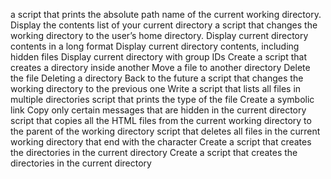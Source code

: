a script that prints the absolute path name of the current working directory.
Display the contents list of your current directory
 a script that changes the working directory to the user’s home directory.
Display current directory contents in a long format
Display current directory contents, including hidden files
Display current directory with group IDs
Create a script that creates a directory inside another
Move a file to another directory
Delete the file 
Deleting a directory
Back to the future
 a script that changes the working directory to the previous one
Write a script that lists all files in multiple directories
 script that prints the type of the file 
Create a symbolic link
Copy only certain messages that are hidden in the current directory
script that copies all the HTML files from the current working directory to the parent of the working directory
script that deletes all files in the current working directory that end with the character
 Create a script that creates the directories in the current directory
 Create a script that creates the directories in the current directory
